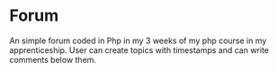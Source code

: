 # Forum
An simple forum coded in Php in my 3 weeks of my php course in my apprenticeship. User can create topics with timestamps and can write comments below them. 
